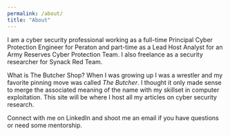 ```yaml
---
permalink: /about/
title: "About"
---
```


I am a cyber security professional working as a full-time Principal Cyber Protection Engineer for Peraton and part-time as a Lead Host Analyst for an Army Reserves Cyber Protection Team. I also freelance as a security researcher for Synack Red Team.

What is The Butcher Shop? When I was growing up I was a wrestler and my favorite pinning move was called *The Butcher*. I thought it only made sense to merge the associated meaning of the name with my skillset in computer exploitation. This site will be where I host all my articles on cyber security research.

Connect with me on LinkedIn and shoot me an email if you have questions or need some mentorship.

